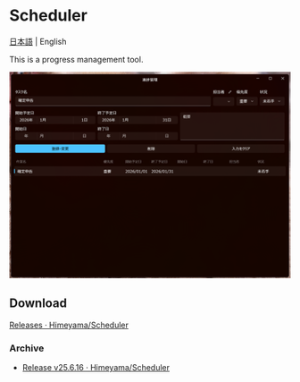 # Scheduler
[日本語](README.md) | English

This is a progress management tool.

![alt text](docs/image.png)

## Download
[Releases · Himeyama/Scheduler](https://github.com/Himeyama/Scheduler/releases)

### Archive
- [Release v25.6.16 · Himeyama/Scheduler](https://github.com/Himeyama/Scheduler/releases/tag/v25.6.16)